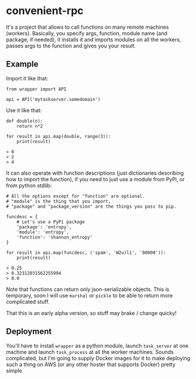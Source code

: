 # convenient-rpc

It's a project that allows to call functions on many remote machines (workers). Basically, you specify args, function, module name (and package, if needed), it installs it and imports modules on all the workers, passes args to the function and gives you your result.

## Example

Import it like that:

    from wrapper import API

    api = API('mytaskserver.somedomain')

Use it like that:

    def double(n):
        return n*2

    for result in api.map(double, range(3)):
        print(result)

    > 0  
    > 2
    > 4

It can also operate with function descriptions (just dictionaries describing how to import the function), if you need to just use a module from PyPi, or from python stdlib:

    # All the options except for "function" are optional.
    # "module" is the thing that you import, 
    # "package" and "package_version" are the things you pass to pip.

    funcdesc = {
        # Let's use a PyPi package
        'package': 'entropy',
        'module': 'entropy',
        'function': 'shannon_entropy'
    }

    for result in api.map(funcdesc, ('spam', 'W2u)l1', '00000')):
        print(result)

    > 0.25  
    > 0.32312031562255994
    > 0.0

Note that functions can return only json-serializable objects. This is temporary, soon I will use `marshal` or `pickle` to be able to return more complicated stuff.

That this is an early alpha version, so stuff may brake / change quicky!

## Deployment

You'll have to install `wrapper` as a python module, launch `task_server` at one machine and launch `task_process` at all the worker machines. Sounds complicated, but I'm going to supply Docker images for it to make deploying such a thing on AWS (or any other hoster that supports Docker) pretty simple.
